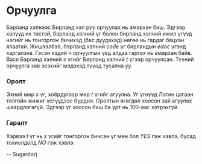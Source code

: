 Орчуулга
========
Бэрланд хэлнээс Бирланд хэл рүү орчуулах нь амархан биш. Эдгээр хэлүүд их
тѳстэй, бэрланд хэлний үг болон бирланд хэлний ижил үгүүд нэгийг нь тонгоргож
бичихэд (бас дуудахад) нѳгѳѳ нь гардаг бяцхан ялаатай. Жишээлбэл, бэрланд хэлний
$code$ үг бирландын $edoc$ үгэнд харгалзна. Гэсэн хэдий ч орчуулгын үед алдаа
гаргах нь амархан байв. Вася Бэрланд хэлний $s$ үгийг Бирланд хэлний $t$ үгээр
орчуулсан. Түүний орчуулга зѳв эсэхийг мэдэхэд түүнд тусална уу.


### Оролт
Эхний мѳр $s$ үг, хоёрдугаар мѳр $t$ үгийг агуулна. Уг үгнүүд Латин цагаан
толгойн жижиг үсгүүдээс бүрднэ. Оролтын ѳгѳгдѳл хоосон зай агуулах шаардлагагүй.
Эдгээр үг хоосон биш ба урт нь $100$-аас хэтрэхгүй.


### Гаралт
Хэрвээ $t$ үг нь $s$ үгийг тонгоргон бичсэн үг мѳн бол $YES$ гэж хэвлэ, бусад
тохиолдолд $NO$ гэж хэвлэ.

-- Sugardorj
